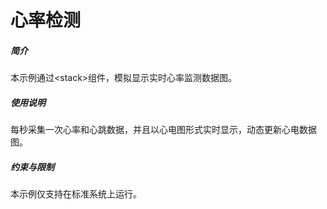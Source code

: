 # 心率检测
##### 简介
本示例通过<stack\>组件，模拟显示实时心率监测数据图。
##### 使用说明
每秒采集一次心率和心跳数据，并且以心电图形式实时显示，动态更新心电数据图。
##### 约束与限制
本示例仅支持在标准系统上运行。